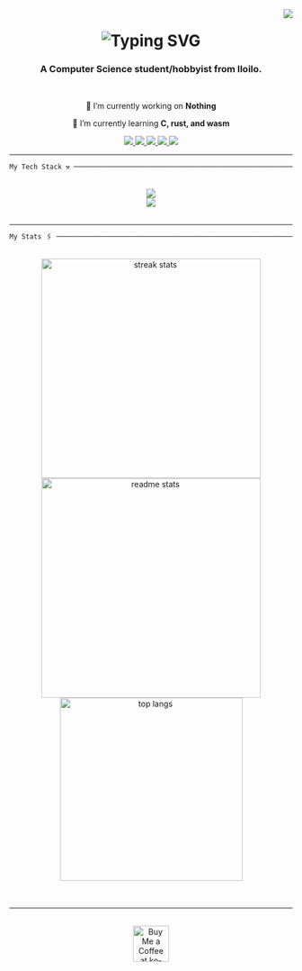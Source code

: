 <img align="right" src="https://visitor-badge.laobi.icu/badge?page_id=ljzh04.ljzh04" />

<h1 align="center">
   <img src="https://readme-typing-svg.demolab.com?font=Berkshire+Swash&size=35&duration=4000&pause=1000&color=E6BA4C&center=true&vCenter=true&width=500&height=70&lines=Hey+there!+%F0%9F%91%8B;I'm+Loel+Joseph+Hofile%C3%B1a!" alt="Typing SVG" />
</h1>
<h3 align="center">A Computer Science student/hobbyist from Iloilo.</h3>

<br/>

<div align="center">
 
 🔭 I’m currently working on **Nothing**
 
 🌱 I’m currently learning **C, rust, and wasm**

 </div>
 
<div align="center"> 
  <a href="mailto:ljzh04@gmail.com">
    <img src="https://img.shields.io/badge/Gmail-09080d?style=for-the-badge&logo=gmail&logoColor=red" />
  </a>
  <a href="https://linkedin.com/in/loel-joseph-hofilena" target="_blank">
    <img src="https://img.shields.io/badge/LinkedIn-09080d?style=for-the-badge&logo=linkedin&logoColor=0077B5" target="_blank" />
  </a>
  <a href="https://leetcode.com/u/ljzh04">
    <img src="https://img.shields.io/badge/Leetcode-09080d?style=for-the-badge&logo=leetcode&logoColor=eb971b" target="_blank" />
  </a>
  <a href="https://hackerrank.com/profile/lhofilena">
    <img src="https://img.shields.io/badge/Hackerrank-09080d?style=for-the-badge&logo=hackerrank&logoColor=00ec64" target="_blank" />
  </a>
  <a href="https://codeforces.com/profile/lhofilena">
    <img src="https://img.shields.io/badge/codeforces-09080d?style=for-the-badge&logo=codeforces&logoColor=1a94d1" target="_blank" />
  </a>
</div>

<hr/>
 
```javascript
My Tech Stack ⚒ ──────────────────────────────────────────────────────────────────────────────────────────────────────────────────────────────────────────────────────────────────
```

<br/>
<div align="center">
    <img src="https://skillicons.dev/icons?i=figma,sketchup,vscode,androidstudio,godot,stackoverflow" /><br>
    <img src="https://skillicons.dev/icons?i=html,css,github,git,python,javascript,java,cpp,rust,cs,wasm,c" /><br>
</div>
<br/>
<hr/>
 
```python
My Stats 🖇 ──────────────────────────────────────────────────────────────────────────────────────────────────────────────────────────────────────────────────────────────────
```

<br/>

<div align=center>
  <img width=390 src="https://github-readme-streak-stats-salesp07.vercel.app/?user=ljzh04&count_private=true&theme=react&border_radius=10" alt="streak stats"/>
  <img width=390 src="https://github-readme-stats-salesp07.vercel.app/api?username=ljzh04&count_private=true&show_icons=true&theme=react&rank_icon=github&border_radius=10" alt="readme stats" />
  <br/>
  <img width=325 align="center" src="https://github-readme-stats-salesp07.vercel.app/api/top-langs/?username=ljzh04&hide=HTML&langs_count=8&layout=compact&theme=react&border_radius=10&size_weight=0.5&count_weight=0.5&exclude_repo=github-readme-stats" alt="top langs" />
</div>
<br/><br/>
<hr/>
<br/>

<div align="center">
<a href='https://ko-fi.com/ljzh04' target='_blank'><img height='64' style='border:0px;height:64px;' src='https://storage.ko-fi.com/cdn/kofi1.png?v=3' border='0' alt='Buy Me a Coffee at ko-fi.com' /></a>
</div>
<br/>
